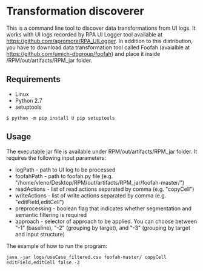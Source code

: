 # Transformation discoverer

This is a command line tool to discover data transformations from UI logs. It works with UI logs recorded by RPA UI Logger tool available at https://github.com/apromore/RPA_UILogger. In addition to this distribution, you have to download data transformation tool called Foofah (avaialble at https://github.com/umich-dbgroup/foofah) and place it inside /RPM/out/artifacts/RPM_jar folder. 

## Requirements

* Linux
* Python 2.7
* setuptools
```
$ python -m pip install U pip setuptools
```

## Usage

The executable jar file is available under RPM/out/artifacts/RPM_jar folder. It requires the following input parameters:

* logPath - path to UI log to be processed
* foofahPath - path to foofah.py file (e.g. "/home/vleno/Desktop/RPM/out/artifacts/RPM_jar/foofah-master/")
* readActions - list of read actions separated by comma (e.g. "copyCell")
* writeActions - list of write actions separated by comma (e.g. "editField,editCell")
* preprocessing - boolean flag that indicates whether segmentation and semantic filtering is required
* approach - selector of approach to be applied. You can choose between "-1" (baseline), "-2" (grouping by target), and "-3" (grouping by target and input structure)

The example of how to run the program:

```
java -jar logs/useCase_filtered.csv foofah-master/ copyCell editField,editCell false -3
```
